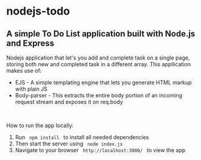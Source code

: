 # nodejs-todo

<h2> A simple To Do List application built with Node.js and Express</h2>
<p> Nodejs application that let's you add and complete task on a single page, storing both new and completed task in a different array. This appllication makes use of: </p>
<ul>
<li> EJS - A simple templating engine that lets you generate HTML markup with plain JS </li>
<li> Body-parser - This extracts the entire body portion of an incoming request stream and exposes it on req.body </li>
</ul>

<br>
<p> How to run the app locally: </p>

<ol>
<li> Run <code> npm install </code> to install all needed dependencies </li>

<li> Then start the server using <code> node index.js </code> </li>

<li> Navigate to your browser <code> http://localhost:3000/ </code> to view the app </li>
</ol>